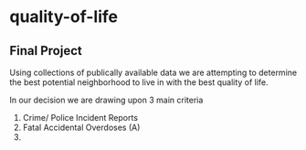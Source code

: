 # quality-of-life
## Final Project

Using collections of publically available data we are attempting to determine the best potential neighborhood to live in with the best quality of life.

In our decision we are drawing upon 3 main criteria

  1. Crime/ Police Incident Reports
  2. Fatal Accidental Overdoses (A)
  3. 

